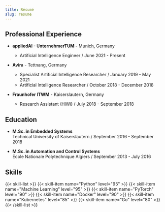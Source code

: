 ```yaml
---
title: Résumé 
slug: resume
---
```


## Professional Experience

* **appliedAI - UnternehmerTUM** - Munich, Germany
  - Artificial Intelligence Engineer / June 2021 - Present

* **Avira** - Tettnang, Germany  
  - Specialist Artificial Intelligence Researcher / January 2019 - May 2021 
  - Artificial Intelligence Researcher / October 2018 - December 2018 
    
* **Fraunhofer ITWM** - Kaiserslautern, Germany  
  - Research Assistant (HiWi) / July 2018 - September 2018
     
## Education

* **M.Sc. in Embedded Systems**  
Technical University of Kaiserslautern / September 2016 - September 2018

* **M.Sc. in Automation and Control Systems**  
Ecole Nationale Polytechnique Algiers / September 2013 - July 2016

## Skills

{{< skill-list >}}
  {{< skill-item name="Python" level="95" >}}
  {{< skill-item name="Machine Learning" level="95" >}}
  {{< skill-item name="PyTorch" level="90" >}}
  {{< skill-item name="Docker" level="90" >}}
  {{< skill-item name="Kubernetes" level="85" >}}
  {{< skill-item name="Go" level="80" >}}
{{< /skill-list >}}
